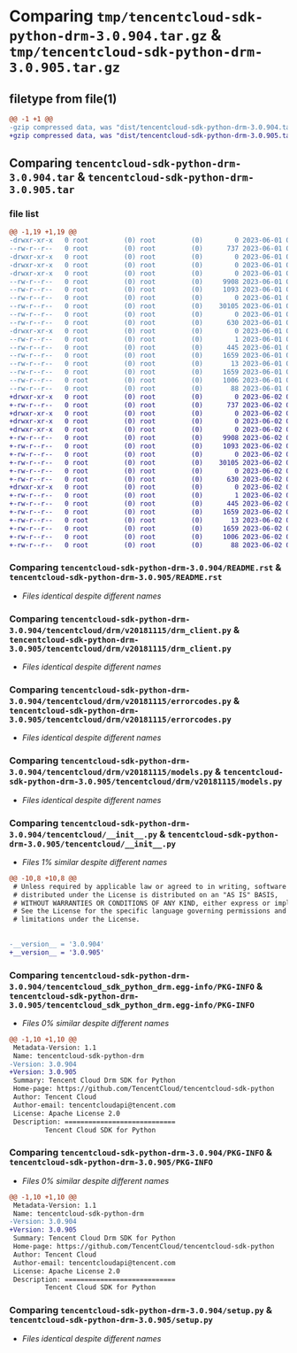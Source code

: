 # Comparing `tmp/tencentcloud-sdk-python-drm-3.0.904.tar.gz` & `tmp/tencentcloud-sdk-python-drm-3.0.905.tar.gz`

## filetype from file(1)

```diff
@@ -1 +1 @@
-gzip compressed data, was "dist/tencentcloud-sdk-python-drm-3.0.904.tar", last modified: Thu Jun  1 02:33:22 2023, max compression
+gzip compressed data, was "dist/tencentcloud-sdk-python-drm-3.0.905.tar", last modified: Fri Jun  2 00:27:16 2023, max compression
```

## Comparing `tencentcloud-sdk-python-drm-3.0.904.tar` & `tencentcloud-sdk-python-drm-3.0.905.tar`

### file list

```diff
@@ -1,19 +1,19 @@
-drwxr-xr-x   0 root         (0) root         (0)        0 2023-06-01 02:33:22.000000 tencentcloud-sdk-python-drm-3.0.904/
--rw-r--r--   0 root         (0) root         (0)      737 2023-06-01 02:33:22.000000 tencentcloud-sdk-python-drm-3.0.904/README.rst
-drwxr-xr-x   0 root         (0) root         (0)        0 2023-06-01 02:33:22.000000 tencentcloud-sdk-python-drm-3.0.904/tencentcloud/
-drwxr-xr-x   0 root         (0) root         (0)        0 2023-06-01 02:33:22.000000 tencentcloud-sdk-python-drm-3.0.904/tencentcloud/drm/
-drwxr-xr-x   0 root         (0) root         (0)        0 2023-06-01 02:33:22.000000 tencentcloud-sdk-python-drm-3.0.904/tencentcloud/drm/v20181115/
--rw-r--r--   0 root         (0) root         (0)     9908 2023-06-01 02:33:22.000000 tencentcloud-sdk-python-drm-3.0.904/tencentcloud/drm/v20181115/drm_client.py
--rw-r--r--   0 root         (0) root         (0)     1093 2023-06-01 02:33:22.000000 tencentcloud-sdk-python-drm-3.0.904/tencentcloud/drm/v20181115/errorcodes.py
--rw-r--r--   0 root         (0) root         (0)        0 2023-06-01 02:33:22.000000 tencentcloud-sdk-python-drm-3.0.904/tencentcloud/drm/v20181115/__init__.py
--rw-r--r--   0 root         (0) root         (0)    30105 2023-06-01 02:33:22.000000 tencentcloud-sdk-python-drm-3.0.904/tencentcloud/drm/v20181115/models.py
--rw-r--r--   0 root         (0) root         (0)        0 2023-06-01 02:33:22.000000 tencentcloud-sdk-python-drm-3.0.904/tencentcloud/drm/__init__.py
--rw-r--r--   0 root         (0) root         (0)      630 2023-06-01 02:33:22.000000 tencentcloud-sdk-python-drm-3.0.904/tencentcloud/__init__.py
-drwxr-xr-x   0 root         (0) root         (0)        0 2023-06-01 02:33:22.000000 tencentcloud-sdk-python-drm-3.0.904/tencentcloud_sdk_python_drm.egg-info/
--rw-r--r--   0 root         (0) root         (0)        1 2023-06-01 02:33:22.000000 tencentcloud-sdk-python-drm-3.0.904/tencentcloud_sdk_python_drm.egg-info/dependency_links.txt
--rw-r--r--   0 root         (0) root         (0)      445 2023-06-01 02:33:22.000000 tencentcloud-sdk-python-drm-3.0.904/tencentcloud_sdk_python_drm.egg-info/SOURCES.txt
--rw-r--r--   0 root         (0) root         (0)     1659 2023-06-01 02:33:22.000000 tencentcloud-sdk-python-drm-3.0.904/tencentcloud_sdk_python_drm.egg-info/PKG-INFO
--rw-r--r--   0 root         (0) root         (0)       13 2023-06-01 02:33:22.000000 tencentcloud-sdk-python-drm-3.0.904/tencentcloud_sdk_python_drm.egg-info/top_level.txt
--rw-r--r--   0 root         (0) root         (0)     1659 2023-06-01 02:33:22.000000 tencentcloud-sdk-python-drm-3.0.904/PKG-INFO
--rw-r--r--   0 root         (0) root         (0)     1006 2023-06-01 02:33:22.000000 tencentcloud-sdk-python-drm-3.0.904/setup.py
--rw-r--r--   0 root         (0) root         (0)       88 2023-06-01 02:33:22.000000 tencentcloud-sdk-python-drm-3.0.904/setup.cfg
+drwxr-xr-x   0 root         (0) root         (0)        0 2023-06-02 00:27:16.000000 tencentcloud-sdk-python-drm-3.0.905/
+-rw-r--r--   0 root         (0) root         (0)      737 2023-06-02 00:27:16.000000 tencentcloud-sdk-python-drm-3.0.905/README.rst
+drwxr-xr-x   0 root         (0) root         (0)        0 2023-06-02 00:27:16.000000 tencentcloud-sdk-python-drm-3.0.905/tencentcloud/
+drwxr-xr-x   0 root         (0) root         (0)        0 2023-06-02 00:27:16.000000 tencentcloud-sdk-python-drm-3.0.905/tencentcloud/drm/
+drwxr-xr-x   0 root         (0) root         (0)        0 2023-06-02 00:27:16.000000 tencentcloud-sdk-python-drm-3.0.905/tencentcloud/drm/v20181115/
+-rw-r--r--   0 root         (0) root         (0)     9908 2023-06-02 00:27:16.000000 tencentcloud-sdk-python-drm-3.0.905/tencentcloud/drm/v20181115/drm_client.py
+-rw-r--r--   0 root         (0) root         (0)     1093 2023-06-02 00:27:16.000000 tencentcloud-sdk-python-drm-3.0.905/tencentcloud/drm/v20181115/errorcodes.py
+-rw-r--r--   0 root         (0) root         (0)        0 2023-06-02 00:27:16.000000 tencentcloud-sdk-python-drm-3.0.905/tencentcloud/drm/v20181115/__init__.py
+-rw-r--r--   0 root         (0) root         (0)    30105 2023-06-02 00:27:16.000000 tencentcloud-sdk-python-drm-3.0.905/tencentcloud/drm/v20181115/models.py
+-rw-r--r--   0 root         (0) root         (0)        0 2023-06-02 00:27:16.000000 tencentcloud-sdk-python-drm-3.0.905/tencentcloud/drm/__init__.py
+-rw-r--r--   0 root         (0) root         (0)      630 2023-06-02 00:27:16.000000 tencentcloud-sdk-python-drm-3.0.905/tencentcloud/__init__.py
+drwxr-xr-x   0 root         (0) root         (0)        0 2023-06-02 00:27:16.000000 tencentcloud-sdk-python-drm-3.0.905/tencentcloud_sdk_python_drm.egg-info/
+-rw-r--r--   0 root         (0) root         (0)        1 2023-06-02 00:27:16.000000 tencentcloud-sdk-python-drm-3.0.905/tencentcloud_sdk_python_drm.egg-info/dependency_links.txt
+-rw-r--r--   0 root         (0) root         (0)      445 2023-06-02 00:27:16.000000 tencentcloud-sdk-python-drm-3.0.905/tencentcloud_sdk_python_drm.egg-info/SOURCES.txt
+-rw-r--r--   0 root         (0) root         (0)     1659 2023-06-02 00:27:16.000000 tencentcloud-sdk-python-drm-3.0.905/tencentcloud_sdk_python_drm.egg-info/PKG-INFO
+-rw-r--r--   0 root         (0) root         (0)       13 2023-06-02 00:27:16.000000 tencentcloud-sdk-python-drm-3.0.905/tencentcloud_sdk_python_drm.egg-info/top_level.txt
+-rw-r--r--   0 root         (0) root         (0)     1659 2023-06-02 00:27:16.000000 tencentcloud-sdk-python-drm-3.0.905/PKG-INFO
+-rw-r--r--   0 root         (0) root         (0)     1006 2023-06-02 00:27:16.000000 tencentcloud-sdk-python-drm-3.0.905/setup.py
+-rw-r--r--   0 root         (0) root         (0)       88 2023-06-02 00:27:16.000000 tencentcloud-sdk-python-drm-3.0.905/setup.cfg
```

### Comparing `tencentcloud-sdk-python-drm-3.0.904/README.rst` & `tencentcloud-sdk-python-drm-3.0.905/README.rst`

 * *Files identical despite different names*

### Comparing `tencentcloud-sdk-python-drm-3.0.904/tencentcloud/drm/v20181115/drm_client.py` & `tencentcloud-sdk-python-drm-3.0.905/tencentcloud/drm/v20181115/drm_client.py`

 * *Files identical despite different names*

### Comparing `tencentcloud-sdk-python-drm-3.0.904/tencentcloud/drm/v20181115/errorcodes.py` & `tencentcloud-sdk-python-drm-3.0.905/tencentcloud/drm/v20181115/errorcodes.py`

 * *Files identical despite different names*

### Comparing `tencentcloud-sdk-python-drm-3.0.904/tencentcloud/drm/v20181115/models.py` & `tencentcloud-sdk-python-drm-3.0.905/tencentcloud/drm/v20181115/models.py`

 * *Files identical despite different names*

### Comparing `tencentcloud-sdk-python-drm-3.0.904/tencentcloud/__init__.py` & `tencentcloud-sdk-python-drm-3.0.905/tencentcloud/__init__.py`

 * *Files 1% similar despite different names*

```diff
@@ -10,8 +10,8 @@
 # Unless required by applicable law or agreed to in writing, software
 # distributed under the License is distributed on an "AS IS" BASIS,
 # WITHOUT WARRANTIES OR CONDITIONS OF ANY KIND, either express or implied.
 # See the License for the specific language governing permissions and
 # limitations under the License.
 
 
-__version__ = '3.0.904'
+__version__ = '3.0.905'
```

### Comparing `tencentcloud-sdk-python-drm-3.0.904/tencentcloud_sdk_python_drm.egg-info/PKG-INFO` & `tencentcloud-sdk-python-drm-3.0.905/tencentcloud_sdk_python_drm.egg-info/PKG-INFO`

 * *Files 0% similar despite different names*

```diff
@@ -1,10 +1,10 @@
 Metadata-Version: 1.1
 Name: tencentcloud-sdk-python-drm
-Version: 3.0.904
+Version: 3.0.905
 Summary: Tencent Cloud Drm SDK for Python
 Home-page: https://github.com/TencentCloud/tencentcloud-sdk-python
 Author: Tencent Cloud
 Author-email: tencentcloudapi@tencent.com
 License: Apache License 2.0
 Description: ============================
         Tencent Cloud SDK for Python
```

### Comparing `tencentcloud-sdk-python-drm-3.0.904/PKG-INFO` & `tencentcloud-sdk-python-drm-3.0.905/PKG-INFO`

 * *Files 0% similar despite different names*

```diff
@@ -1,10 +1,10 @@
 Metadata-Version: 1.1
 Name: tencentcloud-sdk-python-drm
-Version: 3.0.904
+Version: 3.0.905
 Summary: Tencent Cloud Drm SDK for Python
 Home-page: https://github.com/TencentCloud/tencentcloud-sdk-python
 Author: Tencent Cloud
 Author-email: tencentcloudapi@tencent.com
 License: Apache License 2.0
 Description: ============================
         Tencent Cloud SDK for Python
```

### Comparing `tencentcloud-sdk-python-drm-3.0.904/setup.py` & `tencentcloud-sdk-python-drm-3.0.905/setup.py`

 * *Files identical despite different names*

